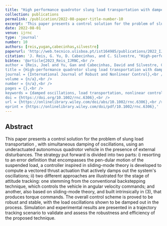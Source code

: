 ```yaml
---
title: "High performance quadrotor slung load transportation with damped oscillations"
collection: publications
permalink: /publication/2022-08-paper-title-number-10
excerpt: 'This paper presents a control solution for the problem of slung load transportation, with simultaneous damping of oscillations, using an underactuated autonomous quadrotor vehicle in the presence of external disturbances.'
date: 2022-08-01
venue: ijrnc
type: 'journal'
number: 10
authors: [reis,yugan,cabecinhas,silvestre]
paperurl: 'http://web.tecnico.ulisboa.pt/ist164985/publications/2022_IJRNC_High_performance_quadrotor_slung_load_transportation_with_damped_oscillations.pdf'
citation: 'J. Reis, G. Yu, D. Cabecinhas, and C. Silvestre, "High-performance quadrotor slung load transportation with damped oscillations," Int J Robust Nonlinear Control, 1-30, Aug. 2022, doi:10.1002/rnc.6306'
bibtex: '@article{2023_Reis_IJRNC,<br />
author = {Reis, Joel and Yu, Gan and Cabecinhas, David and Silvestre, Carlos},<br />
title = {High-performance quadrotor slung load transportation with damped oscillations},<br />
journal = {International Journal of Robust and Nonlinear Control},<br />
volume = {n/a},<br />
number = {n/a},<br />
pages = {},<br />
keywords = {damped oscillations, load transportation, nonlinear control, underactuated unmanned aerial vehicles},<br />
doi = {https://doi.org/10.1002/rnc.6306},<br />
url = {https://onlinelibrary.wiley.com/doi/abs/10.1002/rnc.6306},<br />
eprint = {https://onlinelibrary.wiley.com/doi/pdf/10.1002/rnc.6306},'
---
```

**Abstract**
---
This paper presents a control solution for the problem of slung load transportation , with simultaneous damping of oscillations, using an underactuated autonomous quadrotor vehicle in the presence of external disturbances.
The strategy put forward is divided into two parts: i) resorting to an error definition that encompasses the pen-dular motion of the suspended load, a controller inspired in sliding-mode theory is developed to compute a vectored thrust actuation that actively damps out the system's oscillations; ii) two different approaches are illustrated for the stage of attitude tracking: one stemming from the conventional backstepping technique, which controls the vehicle in angular velocity commands; and another, also based on sliding-mode theory, and built intrinsically in (3), that produces torque commands.
The overall control scheme is proved to be robust and stable, with the load oscillations shown to be damped out in the process.
Simulation and experimental results are presented in a trajectory tracking scenario to validate and assess the robustness and efficiency of the proposed technique.
